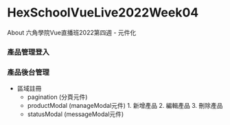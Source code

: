# HexSchoolVueLive2022Week04
About 六角學院Vue直播班2022第四週 - 元件化

### 產品管理登入


### 產品後台管理
* 區域註冊
  - pagination (分頁元件)
  - productModal (manageModal元件)
  1\. 新增產品
  2\. 編輯產品
  3\. 刪除產品
  - statusModal (messageModal元件)
